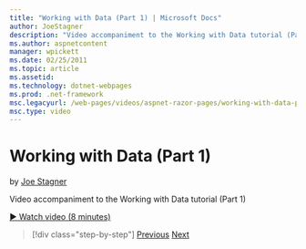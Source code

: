 ```yaml
---
title: "Working with Data (Part 1) | Microsoft Docs"
author: JoeStagner
description: "Video accompaniment to the Working with Data tutorial (Part 1)"
ms.author: aspnetcontent
manager: wpickett
ms.date: 02/25/2011
ms.topic: article
ms.assetid: 
ms.technology: dotnet-webpages
ms.prod: .net-framework
msc.legacyurl: /web-pages/videos/aspnet-razor-pages/working-with-data-part-1
msc.type: video
---
```

Working with Data (Part 1)
====================
by [Joe Stagner](https://github.com/JoeStagner)

Video accompaniment to the Working with Data tutorial (Part 1)

[&#9654; Watch video (8 minutes)](https://channel9.msdn.com/Blogs/ASP-NET-Site-Videos/working-with-data-part-1)

>[!div class="step-by-step"]
[Previous](working-with-forms-part-2.md)
[Next](working-with-data-part-2.md)